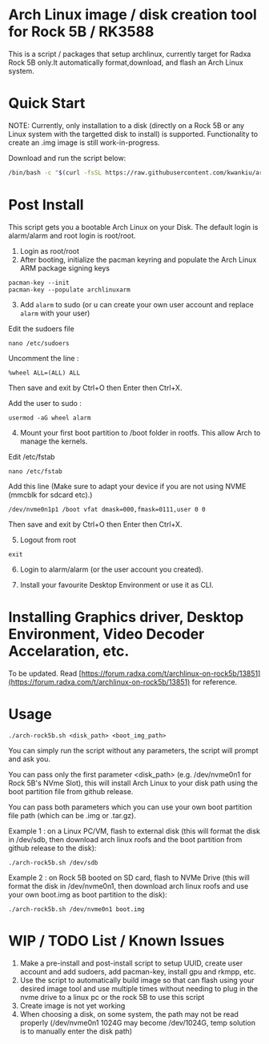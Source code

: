 # Arch Linux image / disk creation tool for Rock 5B / RK3588
This is a script / packages that setup archlinux, currently target for Radxa Rock 5B only.It automatically format,download, and flash an Arch Linux system.

# Quick Start

NOTE: Currently, only installation to a disk (directly on a Rock 5B or any Linux system with the targetted disk to install) is supported. Functionality to create an .img image is still work-in-progress.

Download and run the script below:
 ```bash
 /bin/bash -c "$(curl -fsSL https://raw.githubusercontent.com/kwankiu/archlinux-installer-rock5/main/arch-rock5b.sh)"
```

# Post Install

This script gets you a bootable Arch Linux on your Disk. The default login is alarm/alarm and root login is root/root.

1. Login as root/root
2. After booting, initialize the pacman keyring and populate the Arch Linux ARM package signing keys
```
pacman-key --init
pacman-key --populate archlinuxarm
```
3. Add `alarm` to sudo (or u can create your own user account and replace `alarm` with your user)

Edit the sudoers file
```
nano /etc/sudoers
```

Uncomment the line :
```
%wheel ALL=(ALL) ALL
```

Then save and exit by Ctrl+O then Enter then Ctrl+X.

Add the user to sudo :
```
usermod -aG wheel alarm
```

4. Mount your first boot partition to /boot folder in rootfs. This allow Arch to manage the kernels. 

Edit /etc/fstab
```
nano /etc/fstab
```

Add this line (Make sure to adapt your device if you are not using NVME (mmcblk for sdcard etc).)
```
/dev/nvme0n1p1 /boot vfat dmask=000,fmask=0111,user 0 0
```
Then save and exit by Ctrl+O then Enter then Ctrl+X.

5. Logout from root
```
exit
```

6.  Login to alarm/alarm (or the user account you created).

7. Install your favourite Desktop Environment or use it as CLI.

# Installing Graphics driver, Desktop Environment, Video Decoder Accelaration, etc.

To be updated.
Read [https://forum.radxa.com/t/archlinux-on-rock5b/13851](https://forum.radxa.com/t/archlinux-on-rock5b/13851) for reference.

# Usage

```
./arch-rock5b.sh <disk_path> <boot_img_path>
```

You can simply run the script without any parameters, the script will prompt and ask you.

You can pass only the first parameter <disk_path> (e.g. /dev/nvme0n1 for Rock 5B's NVme Slot), this will install Arch Linux to your disk path using the boot partition file from github release.

You can pass both parameters which you can use your own boot partition file path (which can be .img or .tar.gz).



Example 1 : on a Linux PC/VM, flash to external disk (this will format the disk in /dev/sdb, then download arch linux roofs and the boot partition from github release to the disk): 

```
./arch-rock5b.sh /dev/sdb
```

Example 2 : on Rock 5B booted on SD card, flash to NVMe Drive (this will format the disk in /dev/nvme0n1, then download arch linux roofs and use your own boot.img as boot partition to the disk): 

```
./arch-rock5b.sh /dev/nvme0n1 boot.img
```

# WIP / TODO List / Known Issues
1. Make a pre-install and post-install script to setup UUID, create user account and add sudoers, add pacman-key, install gpu and rkmpp, etc.
2. Use the script to automatically build image so that can flash using your desired image tool and use multiple times without needing to plug in the nvme drive to a linux pc or the rock 5B to use this script
3. Create image is not yet working
4. When choosing a disk, on some system, the path may not be read properly (/dev/nvme0n1 1024G may become /dev/1024G, temp solution is to manually enter the disk path)


